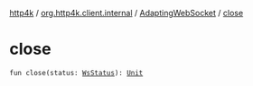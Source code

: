 [http4k](../../index.md) / [org.http4k.client.internal](../index.md) / [AdaptingWebSocket](index.md) / [close](./close.md)

# close

`fun close(status: `[`WsStatus`](../../org.http4k.websocket/-ws-status/index.md)`): `[`Unit`](https://kotlinlang.org/api/latest/jvm/stdlib/kotlin/-unit/index.html)